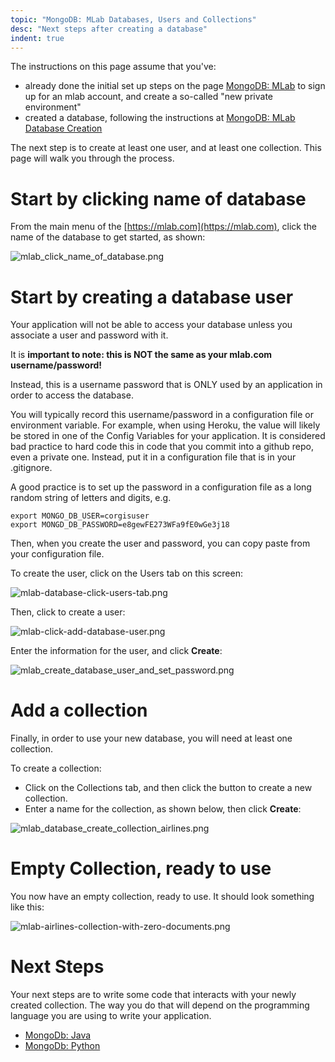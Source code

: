 ```yaml
---
topic: "MongoDB: MLab Databases, Users and Collections"
desc: "Next steps after creating a database"
indent: true
---
```


<div style="display:none;">
https://pconrad-webapps.github.io/topics/mongodb_mlab_database_users_and_collections
</div>

The instructions on this page assume that you've:

* already done the initial set up steps on the page [MongoDB: MLab](/topics/mongodb_mlab/)
to sign up for an mlab account, and create a so-called "new private environment"
* created a database, following the instructions at [MongoDB: MLab Database Creation](/topics/mongodb_mlab_database_creation/)

The next step is to create at least one user, and at least one collection. This page will walk you through the process.

# Start by clicking name of database

From the main menu of the [https://mlab.com](https://mlab.com), click the name of the database to get started, as shown:

![mlab_click_name_of_database.png](mlab_click_name_of_database.png)

# Start by creating a database user

Your application will not be able to access your database unless you associate a user and password with it.  

It is <b>important to note: this is NOT the same as your mlab.com username/password!</b>

Instead, this is a username password that is ONLY used by an application in order to access the database.

You will typically record this username/password in a configuration file or environment variable.  For example, when using Heroku,
the value will likely be stored in one of the Config Variables for your application.   It is considered bad practice to hard code this in code that you commit into a github repo, even a private one.  Instead, put it in a configuration file that is in your .gitignore.

A good practice is to set up the password in a configuration file as a long random string of letters and digits, e.g. 

```
export MONGO_DB_USER=corgisuser
export MONGD_DB_PASSWORD=e8gewFE273WFa9fE0wGe3j18
```

Then, when you create the user and password, you can copy paste from your configuration file.

To create the user, click on the Users tab on this screen:

![mlab-database-click-users-tab.png](mlab-database-click-users-tab.png)

Then, click to create a user:

![mlab-click-add-database-user.png](mlab-click-add-database-user.png)

Enter the information for the user, and click <b>Create</b>:

![mlab_create_database_user_and_set_password.png](mlab_create_database_user_and_set_password.png)

# Add a collection

Finally, in order to use your new database, you will need at least one collection.

To create a collection:

* Click on the Collections tab, and then click the button to create a new collection.
* Enter a name for the collection, as shown below, then  click <b>Create</b>:

![mlab_database_create_collection_airlines.png](mlab_database_create_collection_airlines.png)

# Empty Collection, ready to use

You now have an empty collection, ready to use.  It should look something like this:

![mlab-airlines-collection-with-zero-documents.png](mlab-airlines-collection-with-zero-documents.png)

# Next Steps

Your next steps are to write some code that interacts with your newly created collection.  The way you do that will
depend on the programming language you are using to write your application.

* [MongoDb: Java](/topics/mongodb_java)
* [MongoDb: Python](/topics/mongodb_python)
